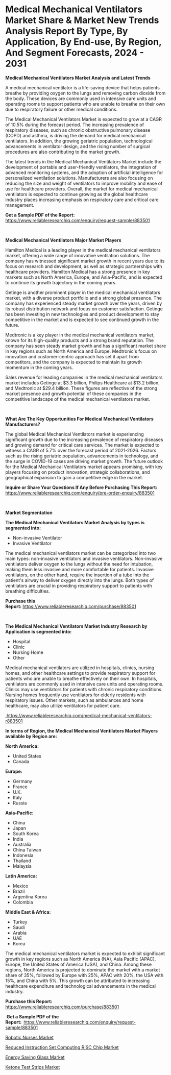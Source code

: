 <p><h1>Medical Mechanical Ventilators Market Share & Market New Trends Analysis Report By Type, By Application, By End-use, By Region, And Segment Forecasts, 2024 - 2031</h1></p><p><strong>Medical Mechanical Ventilators Market Analysis and Latest Trends</strong></p>
<p><p>A medical mechanical ventilator is a life-saving device that helps patients breathe by providing oxygen to the lungs and removing carbon dioxide from the body. These devices are commonly used in intensive care units and operating rooms to support patients who are unable to breathe on their own due to respiratory failure or other medical conditions.</p><p>The Medical Mechanical Ventilators Market is expected to grow at a CAGR of 10.5% during the forecast period. The increasing prevalence of respiratory diseases, such as chronic obstructive pulmonary disease (COPD) and asthma, is driving the demand for medical mechanical ventilators. In addition, the growing geriatric population, technological advancements in ventilator design, and the rising number of surgical procedures are also contributing to the market growth.</p><p>The latest trends in the Medical Mechanical Ventilators Market include the development of portable and user-friendly ventilators, the integration of advanced monitoring systems, and the adoption of artificial intelligence for personalized ventilation solutions. Manufacturers are also focusing on reducing the size and weight of ventilators to improve mobility and ease of use for healthcare providers. Overall, the market for medical mechanical ventilators is expected to continue growing as the global healthcare industry places increasing emphasis on respiratory care and critical care management.</p></p>
<p><strong>Get a Sample PDF of the Report:&nbsp;</strong> <a href="https://www.reliableresearchiq.com/enquiry/request-sample/883501">https://www.reliableresearchiq.com/enquiry/request-sample/883501</a></p>
<p>&nbsp;</p>
<p><strong>Medical Mechanical Ventilators Major Market Players</strong></p>
<p><p>Hamilton Medical is a leading player in the medical mechanical ventilators market, offering a wide range of innovative ventilation solutions. The company has witnessed significant market growth in recent years due to its focus on research and development, as well as strategic partnerships with healthcare providers. Hamilton Medical has a strong presence in key markets such as North America, Europe, and Asia-Pacific, and is expected to continue its growth trajectory in the coming years.</p><p>Getinge is another prominent player in the medical mechanical ventilators market, with a diverse product portfolio and a strong global presence. The company has experienced steady market growth over the years, driven by its robust distribution network and focus on customer satisfaction. Getinge has been investing in new technologies and product development to stay competitive in the market and is expected to see continued growth in the future.</p><p>Medtronic is a key player in the medical mechanical ventilators market, known for its high-quality products and a strong brand reputation. The company has seen steady market growth and has a significant market share in key regions such as North America and Europe. Medtronic's focus on innovation and customer-centric approach has set it apart from competitors, and the company is expected to maintain its growth momentum in the coming years.</p><p>Sales revenue for leading companies in the medical mechanical ventilators market includes Getinge at $3.3 billion, Philips Healthcare at $13.2 billion, and Medtronic at $29.4 billion. These figures are reflective of the strong market presence and growth potential of these companies in the competitive landscape of the medical mechanical ventilators market.</p></p>
<p>&nbsp;</p>
<p><strong>What Are The Key Opportunities For Medical Mechanical Ventilators Manufacturers?</strong></p>
<p><p>The global Medical Mechanical Ventilators market is experiencing significant growth due to the increasing prevalence of respiratory diseases and growing demand for critical care services. The market is expected to witness a CAGR of 5.7% over the forecast period of 2021-2026. Factors such as the rising geriatric population, advancements in technology, and the surge in COVID-19 cases are driving market growth. The future outlook for the Medical Mechanical Ventilators market appears promising, with key players focusing on product innovation, strategic collaborations, and geographical expansion to gain a competitive edge in the market.</p></p>
<p><strong>Inquire or Share Your Questions If Any Before Purchasing This Report:</strong> <a href="https://www.reliableresearchiq.com/enquiry/pre-order-enquiry/883501">https://www.reliableresearchiq.com/enquiry/pre-order-enquiry/883501</a></p>
<p>&nbsp;</p>
<p><strong>Market Segmentation</strong></p>
<p><strong>The Medical Mechanical Ventilators Market Analysis by types is segmented into:</strong></p>
<p><ul><li>Non-invasive Ventilator</li><li>Invasive Ventilator</li></ul></p>
<p><p>The medical mechanical ventilators market can be categorized into two main types: non-invasive ventilators and invasive ventilators. Non-invasive ventilators deliver oxygen to the lungs without the need for intubation, making them less invasive and more comfortable for patients. Invasive ventilators, on the other hand, require the insertion of a tube into the patient's airway to deliver oxygen directly into the lungs. Both types of ventilators are crucial in providing respiratory support to patients with breathing difficulties.</p></p>
<p><strong>Purchase this Report:&nbsp;</strong><a href="https://www.reliableresearchiq.com/purchase/883501">https://www.reliableresearchiq.com/purchase/883501</a></p>
<p>&nbsp;</p>
<p><strong>The Medical Mechanical Ventilators Market Industry Research by Application is segmented into:</strong></p>
<p><ul><li>Hospital</li><li>Clinic</li><li>Nursing Home</li><li>Other</li></ul></p>
<p><p>Medical mechanical ventilators are utilized in hospitals, clinics, nursing homes, and other healthcare settings to provide respiratory support for patients who are unable to breathe effectively on their own. In hospitals, ventilators are commonly used in intensive care units and operating rooms. Clinics may use ventilators for patients with chronic respiratory conditions. Nursing homes frequently use ventilators for elderly residents with respiratory issues. Other markets, such as ambulances and home healthcare, may also utilize ventilators for patient care.</p></p>
<p><a href="https://www.reliableresearchiq.com/medical-mechanical-ventilators-r883501">&nbsp;https://www.reliableresearchiq.com/medical-mechanical-ventilators-r883501</a></p>
<p><strong>In terms of Region, the Medical Mechanical Ventilators Market Players available by Region are:</strong></p>
<p>
    <p> <strong> North America: </strong>
        <ul>
            <li>United States</li>
            <li>Canada</li>
        </ul>
        </p> 
    <p> <strong> Europe: </strong>
        <ul>
            <li>Germany</li>
            <li>France</li>
            <li>U.K.</li>
            <li>Italy</li>
            <li>Russia</li>
        </ul>
        </p> 
    <p> <strong> Asia-Pacific: </strong>
        <ul>
            <li>China</li>
            <li>Japan</li>
            <li>South Korea</li>
            <li>India</li>
            <li>Australia</li>
            <li>China Taiwan</li>
            <li>Indonesia</li>
            <li>Thailand</li>
            <li>Malaysia</li>
        </ul>
        </p> 
    <p> <strong> Latin America: </strong>
        <ul>
            <li>Mexico</li>
            <li>Brazil</li>
            <li>Argentina Korea</li>
            <li>Colombia</li>
        </ul>
        </p> 
    <p> <strong> Middle East & Africa: </strong>
        <ul>
            <li>Turkey</li>
            <li>Saudi</li>
            <li>Arabia</li>
            <li>UAE</li>
            <li>Korea</li>
        </ul>
    </p>
    </p>
<p><p>The medical mechanical ventilators market is expected to exhibit significant growth in key regions such as North America (NA), Asia Pacific (APAC), Europe, the United States of America (USA), and China. Among these regions, North America is projected to dominate the market with a market share of 35%, followed by Europe with 25%, APAC with 20%, the USA with 15%, and China with 5%. This growth can be attributed to increasing healthcare expenditure and technological advancements in the medical industry.</p></p>
<p><strong>Purchase this Report: </strong><a href="https://www.reliableresearchiq.com/purchase/883501">https://www.reliableresearchiq.com/purchase/883501</a></p>
<p>&nbsp;<strong>Get a Sample PDF of the Report:&nbsp;&nbsp;</strong><a href="https://www.reliableresearchiq.com/enquiry/request-sample/883501">https://www.reliableresearchiq.com/enquiry/request-sample/883501</a></p>
<p><strong></strong></p>
<p><p><a href="https://github.com/msLonKoss78/Market-Research-Report-List-1/blob/main/robotic-nurses-market.md">Robotic Nurses Market</a></p><p><a href="https://www.linkedin.com/pulse/reduced-brainorm-rmhbf?trackingId=rqPswq4xRianjT3v3%2BScWw%3D%3D">Reduced Instruction Set Computing RISC Chip Market</a></p><p><a href="https://www.linkedin.com/pulse/global-energy-saving-glass-market-size-expected-experience-cagr-exxee?trackingId=P0MKVivkS5CgDxjy7v1XyQ%3D%3D">Energy Saving Glass Market</a></p><p><a href="https://github.com/lairestrong/Market-Research-Report-List-1/blob/main/ketone-test-strips-market.md">Ketone Test Strips Market</a></p></p>